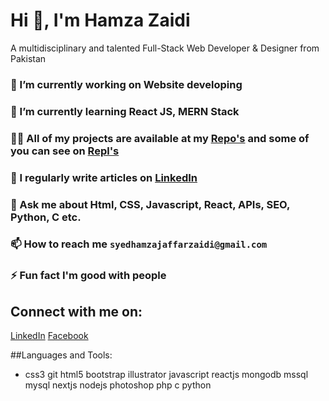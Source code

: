 # Hi 👋, I'm Hamza Zaidi

A multidisciplinary and talented Full-Stack Web Developer & Designer from Pakistan

### 🔭 I’m currently working on Website developing 

### 🌱 I’m currently learning React JS, MERN Stack

### 👨‍💻 All of my projects are available at my [Repo's](https://github.com/HamzaZaidiX) and some of you can see on [Repl's](https://replit.com/@HamzaJaffar)

### 📝 I regularly write articles on [LinkedIn](https://www.linkedin.com/in/syed-hamza-jaffar-zaidi-a4046818b/)

### 💬 Ask me about Html, CSS, Javascript, React, APIs, SEO, Python, C etc.

### 📫 How to reach me `syedhamzajaffarzaidi@gmail.com` 

### ⚡ Fun fact I'm good with people

## Connect with me on:
[LinkedIn](https://raw.githubusercontent.com/rahuldkjain/github-profile-readme-generator/master/src/images/icons/Social/linked-in-alt.svg)
[Facebook](https://raw.githubusercontent.com/rahuldkjain/github-profile-readme-generator/master/src/images/icons/Social/facebook.svg)

##Languages and Tools:
- css3 git html5 bootstrap illustrator javascript reactjs mongodb mssql mysql nextjs nodejs photoshop php c python
